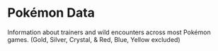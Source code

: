 # Pokémon Data
Information about trainers and wild encounters across most Pokémon games. (Gold, Silver, Crystal, & Red, Blue, Yellow excluded)
